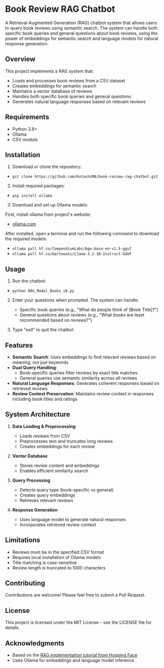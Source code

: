 
# Book Review RAG Chatbot

A Retrieval-Augmented Generation (RAG) chatbot system that allows users to query book reviews using semantic search. The system can handle both specific book queries and general questions about book reviews, using the power of embeddings for semantic search and language models for natural response generation.

## Overview

This project implements a RAG system that:
- Loads and processes book reviews from a CSV dataset
- Creates embeddings for semantic search
- Maintains a vector database of reviews
- Handles both specific book queries and general questions
- Generates natural language responses based on relevant reviews

## Requirements

- Python 3.8+
- Ollama
- CSV module

## Installation

1. Download or clone the repository:

- `git clone https://github.com/KutashiMA/book-review-rag-chatbot.git`


2. Install required packages:

- `pip install ollama`

3. Download and set up Ollama models:

First, install ollama from project's website: 

- [ollama.com](http://ollama.com)

After installed, open a terminal and run the following command to download the required models:

- `ollama pull hf.co/CompendiumLabs/bge-base-en-v1.5-gguf`
- `ollama pull hf.co/bartowski/Llama-3.2-1B-Instruct-GGUF`


## Usage

1. Run the chatbot:
- `python RAG_Model_Books_v8.py`

2. Enter your questions when prompted. The system can handle:
   - Specific book queries (e.g., "What do people think of [Book Title]?")
   - General questions about reviews (e.g., "What books are least recommended based on reviews?")

3. Type "exit" to quit the chatbot.

## Features

- **Semantic Search**: Uses embeddings to find relevant reviews based on meaning, not just keywords
- **Dual Query Handling**: 
  - Book-specific queries filter reviews by exact title matches
  - General queries use semantic similarity across all reviews
- **Natural Language Responses**: Generates coherent responses based on retrieved reviews
- **Review Context Preservation**: Maintains review context in responses including book titles and ratings

## System Architecture

1. **Data Loading & Preprocessing**
   - Loads reviews from CSV
   - Preprocesses text and truncates long reviews
   - Creates embeddings for each review

2. **Vector Database**
   - Stores review content and embeddings
   - Enables efficient similarity search

3. **Query Processing**
   - Detects query type (book-specific vs general)
   - Creates query embeddings
   - Retrieves relevant reviews

4. **Response Generation**
   - Uses language model to generate natural responses
   - Incorporates retrieved review context

## Limitations

- Reviews must be in the specified CSV format
- Requires local installation of Ollama models
- Title matching is case-sensitive
- Review length is truncated to 1000 characters

## Contributing

Contributions are welcome! Please feel free to submit a Pull Request.

## License

This project is licensed under the MIT License - see the LICENSE file for details.

## Acknowledgments

- Based on the [RAG implementation tutorial from Hugging Face](https://huggingface.co/blog/ngxson/make-your-own-rag)
- Uses Ollama for embeddings and language model inference

